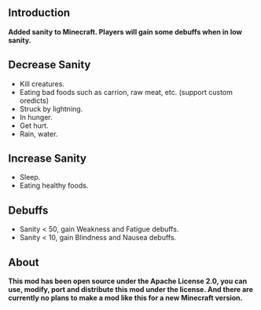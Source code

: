 ## Introduction
**Added sanity to Minecraft. Players will gain some debuffs when in low sanity.**  
## Decrease Sanity  
- Kill creatures.
- Eating bad foods such as carrion, raw meat, etc. (support custom oredicts)
- Struck by lightning.
- In hunger.
- Get hurt.
- Rain, water.
## Increase Sanity    
- Sleep.
- Eating healthy foods.
## Debuffs  
- Sanity < 50, gain Weakness and Fatigue debuffs.
- Sanity < 10, gain Blindness and Nausea debuffs.
## About  
**This mod has been open source under the Apache License 2.0, you can use, modify, port and distribute this mod under the license. And there are currently no plans to make a mod like this for a new Minecraft version.**
